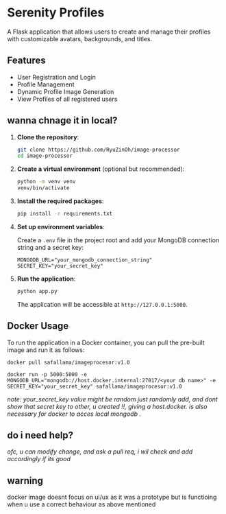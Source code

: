 # Serenity Profiles
A Flask application that allows users to create and manage their profiles with customizable avatars, backgrounds, and titles.

## Features
- User Registration and Login
- Profile Management
- Dynamic Profile Image Generation
- View Profiles of all registered users

## wanna chnage it in local?

1. **Clone the repository**:

   ```bash
   git clone https://github.com/RyuZinOh/image-processor
   cd image-processor
   ```

2. **Create a virtual environment** (optional but recommended):

   ```bash
   python -m venv venv
   venv/bin/activate 
   ```

3. **Install the required packages**:
   ```bash
   pip install -r requirements.txt
   ```

4. **Set up environment variables**:

   Create a `.env` file in the project root and add your MongoDB connection string and a secret key:

   ```plaintext
   MONGODB_URL="your_mongodb_connection_string"
   SECRET_KEY="your_secret_key"
   ```

5. **Run the application**:

   ```bash
   python app.py
   ```

   The application will be accessible at `http://127.0.0.1:5000`.

## Docker Usage

To run the application in a Docker container, you can pull the pre-built image and run it as follows:

`docker pull safallama/imageprocesor:v1.0`

`docker run -p 5000:5000 -e MONGODB_URL="mongodb://host.docker.internal:27017/<your db name>" -e SECRET_KEY="your_secret_key" safallama/imageprocesor:v1.0`

*note: your_secret_key value might be random just randomly add, and dont show that secret key to other, u created !!, giving a host.docker. is also necessary for docker to acces local mongodb .*

## do i need help?

*ofc, u can modify change, and ask a pull req, i wil check and add accordingly if its good*


## warning
docker image doesnt focus on ui/ux as it was a prototype but is  functioing when u use a correct behaviour as above mentioned